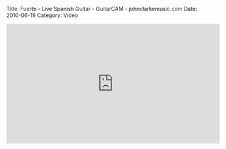 Title: Fuerte - Live Spanish Guitar - GuitarCAM - johnclarkemusic.com
Date: 2010-06-19
Category: Video

<iframe width="560" height="315" src="https://www.youtube.com/embed/UsLAuAufE_U" title="YouTube video player" frameborder="0" allow="accelerometer; autoplay; clipboard-write; encrypted-media; gyroscope; picture-in-picture" allowfullscreen></iframe>

